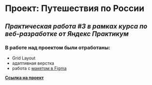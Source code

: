 # Проект: Путешествия по России

## _Практическая работа #3 в рамках курса по веб-разработке от Яндекс Практикум_

### В работе над проектом были отработаны:

- Grid Layout
- адаптивная верстка
- работа с [макетом в Figma](https://www.figma.com/file/5S2WSbEFL6awjVWJ0NWL8Q/Sprint-3_-Russia-_-desktop-%2B-mobile?node-id=28503-0&t=q5NX5jGKUllBPxPa-0)

**[Ссылка на проект](https://www.figma.com/file/5S2WSbEFL6awjVWJ0NWL8Q/Sprint-3_-Russia-_-desktop-%2B-mobile?node-id=28503-0&t=q5NX5jGKUllBPxPa-0)**
